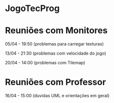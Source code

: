 # JogoTecProg


# Reuniões com Monitores
05/04 - 19:50 (problemas para carregar texturas)

13/04 - 21:30 (problemas com velocidade do jogo)

20/04 - 14:00 (problemas com Tilemap)

# Reuniões com Professor
16/04 - 15:00 (duvidas UML e orientações em geral)
